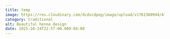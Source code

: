 ```yaml
---
title: temp
image: https://res.cloudinary.com/dcdvcdpeg/image/upload/v1761360944/Alps-Switzerland_akgavt.jpg
category: traditional
alt: Beautiful henna design
date: 2025-10-24T22:57:00.000-04:00
---
```

